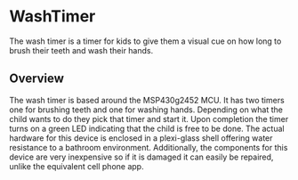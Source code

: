 # WashTimer  
The wash timer is a timer for kids to give them a visual cue on how long to brush their teeth and wash their hands.  

## Overview  
The wash timer is based around the MSP430g2452 MCU. It has two timers one for brushing teeth and one for washing hands. Depending on what the child wants to do they pick that timer and start it. Upon completion the timer 
turns on a green LED indicating that the child is free to be done. The actual hardware for this device is enclosed in a plexi-glass shell offering water resistance to a bathroom environment.
Additionally, the components for this device are very inexpensive so if it is damaged it can easily be repaired, unlike the equivalent cell phone app.  

